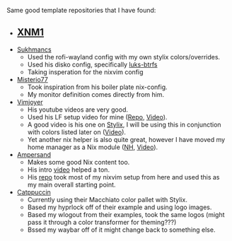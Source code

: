 Same good template repositories that I have found:
- [XNM1](https://github.com/XNM1/linux-nixos-hyprland-config-dotfiles)
	- 
- [Sukhmancs](https://github.com/sukhmancs/nixos-configs)
	- Used the rofi-wayland config with my own stylix colors/overrides.
	- Used his disko config, specifically [luks-btrfs](https://github.com/sukhmancs/nixos-configs/tree/f7df37cd6f994be5e5cfbaa1bc9029b8a2399813/disko/luks-btrfs-subvolumes)
	- Taking insperation for the nixvim config
- [Misterio77](https://github.com/Misterio77/nix-config/tree/5735a6e72064c57f6cb5370d99dae72098646671)
	- Took inspiration from his boiler plate nix-config.
	- My monitor definition comes directly from him.
- [Vimjoyer](https://github.com/vimjoyer)
	- His youtube videos are very good. 
	- Used his LF setup video for mine ([Repo](https://github.com/vimjoyer/lf-nix-video), [Video](https://www.youtube.com/watch?v=z8y_qRUYEWU)). 
	- A good video is his one on [Stylix](https://github.com/danth/stylix), I will be using this in conjunction with colors listed later on ([Video](https://www.youtube.com/watch?v=ljHkWgBaQWU)).
	- Yet another nix helper is also quite great, however I have moved my home manager as a Nix module ([NH](https://github.com/viperML/nh), [Video](https://www.youtube.com/watch?v=DnA4xNTrrqY&t=298s)).
- [Ampersand](https://www.youtube.com/@Ampersand-xc9jp)
	- Makes some good Nix content too.
	- His intro [video](https://www.youtube.com/watch?v=nLwbNhSxLd4&t=832s) helped a ton.
	- His [repo](https://github.com/Andrey0189/nixos-config) took most of my nixvim setup from here and used this as my main overall starting point.
- [Catppuccin](https://github.com/catppuccin/nix)
	- Currently using their Macchiato color pallet with Stylix.
	- Based my hyprlock off of their example and using logo images.
	- Based my wlogout from their examples, took the same logos (might pass it through a color transformer for theming???)
	- Bssed my waybar off of it might change back to something else.